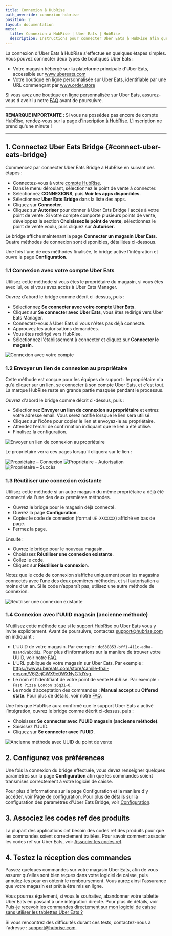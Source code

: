```yaml
---
title: Connexion à HubRise
path_override: connexion-hubrise
position: 2
layout: documentation
meta:
  title: Connexion à HubRise | Uber Eats | HubRise
  description: Instructions pour connecter Uber Eats à HubRise afin que votre caisse fonctionne harmonieusement avec d'autres apps. Connectez les apps et synchronisez vos données.
---
```


La connexion d'Uber Eats à HubRise s'effectue en quelques étapes simples. Vous pouvez connecter deux types de boutiques Uber Eats :

- Votre magasin hébergé sur la plateforme principale d'Uber Eats, accessible sur www.ubereats.com
- Votre boutique en ligne personnalisée sur Uber Eats, identifiable par une URL commençant par www.order.store

Si vous avez une boutique en ligne personnalisée sur Uber Eats, assurez-vous d'avoir lu notre [FAQ](/apps/uber-eats/faqs/connect-webstore) avant de poursuivre.

---

**REMARQUE IMPORTANTE :** Si vous ne possédez pas encore de compte HubRise, rendez-vous sur la [page d'inscription à HubRise](https://manager.hubrise.com/signup). L'inscription ne prend qu'une minute !

---

## 1. Connectez Uber Eats Bridge {#connect-uber-eats-bridge}

Commencez par connecter Uber Eats Bridge à HubRise en suivant ces étapes :

- Connectez-vous à votre [compte HubRise](https://manager.hubrise.com).
- Dans le menu déroulant, sélectionnez le point de vente à connecter.
- Sélectionnez **CONNEXIONS**, puis **Voir les apps disponibles**.
- Sélectionnez **Uber Eats Bridge** dans la liste des apps.
- Cliquez sur **Connecter**.
- Cliquez sur **Autoriser** pour donner à Uber Eats Bridge l'accès à votre point de vente. Si votre compte comporte plusieurs points de vente, développez la section **Choisissez le point de vente**, sélectionnez le point de vente voulu, puis cliquez sur **Autoriser**.

Le bridge affiche maintenant la page **Connecter un magasin Uber Eats**. Quatre méthodes de connexion sont disponibles, détaillées ci-dessous.

Une fois l'une de ces méthodes finalisée, le bridge active l'intégration et ouvre la page **Configuration**.

### 1.1 Connexion avec votre compte Uber Eats

Utilisez cette méthode si vous êtes le propriétaire du magasin, si vous êtes avec lui, ou si vous avez accès à Uber Eats Manager.

Ouvrez d'abord le bridge comme décrit ci-dessus, puis :

- Sélectionnez **Se connecter avec votre compte Uber Eats**.
- Cliquez sur **Se connecter avec Uber Eats**, vous êtes redirigé vers Uber Eats Manager.
- Connectez-vous à Uber Eats si vous n'êtes pas déjà connecté.
- Approuvez les autorisations demandées.
- Vous êtes redirigé vers HubRise.
- Sélectionnez l'établissement à connecter et cliquez sur **Connecter le magasin**.

![Connexion avec votre compte](./images/030-connect-with-uber-eats-account.png)

### 1.2 Envoyer un lien de connexion au propriétaire

Cette méthode est conçue pour les équipes de support : le propriétaire n'a qu'à cliquer sur un lien, se connecter à son compte Uber Eats, et c'est tout. La marque HubRise reste en grande partie masquée pendant le processus.

Ouvrez d'abord le bridge comme décrit ci-dessus, puis :

- Sélectionnez **Envoyer un lien de connexion au propriétaire** et entrez votre adresse email. Vous serez notifié lorsque le lien sera utilisé.
- Cliquez sur l’icône pour copier le lien et envoyez-le au propriétaire.
- Attendez l’email de confirmation indiquant que le lien a été utilisé.
- Finalisez la configuration.

![Envoyer un lien de connexion au propriétaire](./images/031-connect-with-connection-link.png)

Le propriétaire verra ces pages lorsqu’il cliquera sur le lien :

![Propriétaire – Connexion](./images/034-connection-link-page-1.png)
![Propriétaire – Autorisation](./images/035-connection-link-page-2.png)
![Propriétaire – Succès](./images/036-connection-link-page-3.png)

### 1.3 Réutiliser une connexion existante

Utilisez cette méthode si un autre magasin du même propriétaire a déjà été connecté via l'une des deux premières méthodes.

- Ouvrez le bridge pour le magasin déjà connecté.
- Ouvrez la page **Configuration**.
- Copiez le code de connexion (format `UE-XXXXXXX`) affiché en bas de page.
- Fermez la page.

Ensuite :

- Ouvrez le bridge pour le nouveau magasin.
- Choisissez **Réutiliser une connexion existante**.
- Collez le code.
- Cliquez sur **Réutiliser la connexion**.

Notez que le code de connexion s’affiche uniquement pour les magasins connectés avec l’une des deux premières méthodes, et si l’autorisation a moins d’un an. Si le code n’apparaît pas, utilisez une autre méthode de connexion.

![Réutiliser une connexion existante](./images/032-connect-reuse-connection-code.png)

### 1.4 Connexion avec l’UUID magasin (ancienne méthode)

N'utilisez cette méthode que si le support HubRise ou Uber Eats vous y invite explicitement. Avant de poursuivre, contactez support@hubrise.com en indiquant :

- L’UUID de votre magasin. Par exemple : `dc638853-bff1-411c-adba-8aa4d7abddd2`. Pour plus d’informations sur la manière de trouver votre UUID, voir notre [FAQ](/apps/uber-eats/faqs/find-uber-eats-uuid).
- L’URL publique de votre magasin sur Uber Eats. Par exemple : https://www.ubereats.com/store/camile-thai-epsom/V6j2cjCWX9e0WXNyGTdYsg.
- Le nom et l’identifiant de votre point de vente HubRise. Par exemple : `Fast Pizza London z6q31-0`.
- Le mode d’acceptation des commandes : **Manual accept** ou **Offered state**. Pour plus de détails, voir notre [FAQ](/apps/uber-eats/faqs/send-orders-to-epos-without-tablet).

Une fois que HubRise aura confirmé que le support Uber Eats a activé l’intégration, ouvrez le bridge comme décrit ci-dessus, puis :

- Choisissez **Se connecter avec l'UUID magasin (ancienne méthode)**.
- Saisissez l’UUID.
- Cliquez sur **Se connecter avec l'UUID**.

![Ancienne méthode avec UUID du point de vente](./images/033-connect-store-uuid.png)

## 2. Configurez vos préférences

Une fois la connexion du bridge effectuée, vous devez renseigner quelques paramètres sur la page **Configuration** afin que les commandes soient transmises correctement à votre logiciel de caisse.

Pour plus d'informations sur la page Configuration et la manière d'y accéder, voir [Page de configuration](/apps/uber-eats/user-interface#configuration). Pour plus de détails sur la configuration des paramètres d'Uber Eats Bridge, voir [Configuration](/apps/uber-eats/configuration).

## 3. Associez les codes ref des produits

La plupart des applications ont besoin des codes ref des produits pour que les commandes soient correctement traitées. Pour savoir comment associer les codes ref sur Uber Eats, voir [Associer les codes ref](/apps/uber-eats/map-ref-codes).

## 4. Testez la réception des commandes

Passez quelques commandes sur votre magasin Uber Eats, afin de vous assurer qu'elles sont bien reçues dans votre logiciel de caisse, puis annulez-les pour en obtenir le remboursement. Vous aurez ainsi l'assurance que votre magasin est prêt à être mis en ligne.

Vous pourrez également, si vous le souhaitez, abandonner votre tablette Uber Eats en passant à une intégration directe.
Pour plus de détails, voir [Puis-je recevoir les commandes directement sur mon logiciel de caisse sans utiliser les tablettes Uber Eats ?](/apps/uber-eats/faqs/send-orders-to-epos-without-tablet)

Si vous rencontrez des difficultés durant ces tests, contactez-nous à l'adresse : support@hubrise.com.
